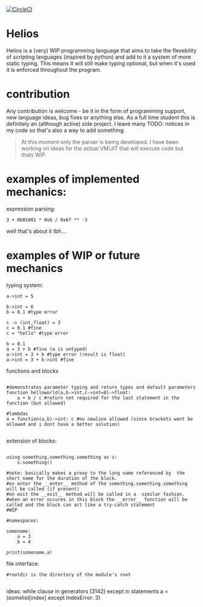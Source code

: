 
[![CircleCI](https://circleci.com/gh/helios-language/helios.svg?style=svg)](https://circleci.com/gh/helios-language/helios)

# Helios

Helios is a (very) WIP programming language that aims to take the flexebility of scripting languages (inspired by python) and add to it a system of more static typing. This means it will still make typing optional, but when it's used it is enforced throughout the program.

# contribution

Any contribution is welcome - be it in the form of programming support, new language ideas, bug fixes or anything else. As a full time student this is definitely an (although active) side project. I leave many TODO: notices in my code so that's also a way to add something.

> At this moment only the parser is being developed. I have been working on ideas for the actual VM/JIT that will execute code but thats WIP.

# examples of implemented mechanics:

expression parsing:

```
3 + 0b01001 * 0o6 / 0x6f ** -3
```

well that's about it tbh...

# examples of WIP or future mechanics

typing system:
```
a->int = 5

b->int = 6
b = 0.1 #type error

c -> (int,float) = 3
c = 0.1 #fine
c = "hello" #type error

b = 0.1
a = 3 + b #fine (a is untyped)
a->int = 3 + b #type error (result is float)
a->int = 3 + b->int #fine

```

functions and blocks
```

#demonstrates parameter typing and return types and default parameters
function helloworld(a,b->int,c->int=8)->float:
    a + b / c #return not required for the last statement in the function (but allowed)

#lambdas
a = function(a,b)->int: c #no newline allowed (since brackets wont be allowed and i dont have a better solution)


```

extension of blocks:

```

using something.something.something as s:
    s.something()

#note: basically makes a proxy to the long name referenced by  the short name for the duration of the block.
#on enter the __enter__ method of the something.something.something will be called (if present)
#on exit the __exit__ method will be called in a  similar fashion.
#when an error occures in this block the __error__ function will be called and the block can act like a try-catch statement
#WIP

#namespaces:

somename:
    a = 3
    b = 4

print(somename.a)

```

file interface:

```
#rootdir is the directory of the module's root


```

ideas:
    while clause in generators (3142)
    except in statements a = (somelist[index] except IndexError: 3)
